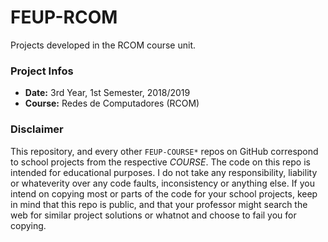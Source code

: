 # FEUP-RCOM
Projects developed in the RCOM course unit.

### Project Infos
* **Date:** 3rd Year, 1st Semester, 2018/2019
* **Course:** Redes de Computadores (RCOM)


### Disclaimer
This repository, and every other `FEUP-COURSE*` repos on GitHub correspond to school projects from the respective *COURSE*. The code on this repo is intended for educational purposes. I do not take any responsibility, liability or whateverity over any code faults, inconsistency or anything else. If you intend on copying most or parts of the code for your school projects, keep in mind that this repo is public, and that your professor might search the web for similar project solutions or whatnot and choose to fail you for copying.
